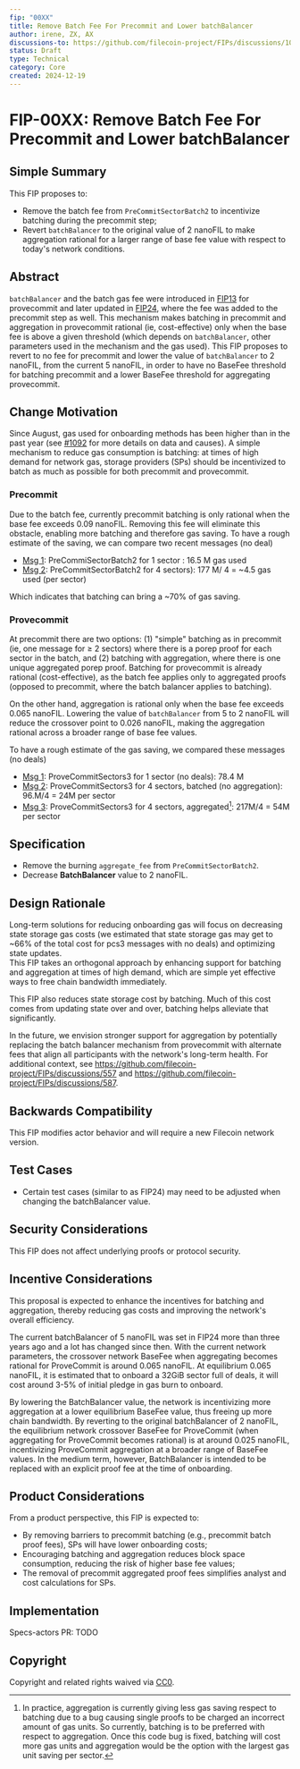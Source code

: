 ```yaml
---
fip: "00XX"
title: Remove Batch Fee For Precommit and Lower batchBalancer
author: irene, ZX, AX
discussions-to: https://github.com/filecoin-project/FIPs/discussions/1092
status: Draft
type: Technical
category: Core
created: 2024-12-19
---
```


# FIP-00XX: Remove Batch Fee For Precommit and Lower batchBalancer

## Simple Summary
This FIP proposes to:
- Remove the batch fee from `PreCommitSectorBatch2` to incentivize batching during the precommit step;
- Revert `batchBalancer` to the original value of 2 nanoFIL to make aggregation rational for a larger range of base fee value with respect to today's network conditions.


## Abstract
`batchBalancer` and the batch gas fee were introduced in [FIP13](https://github.com/filecoin-project/FIPs/blob/master/FIPS/fip-0013.md) for provecommit and later updated in [FIP24](https://github.com/filecoin-project/FIPs/blob/master/FIPS/fip-0024.md), where the fee was added to the precommit step as well. 
This mechanism makes batching in precommit and aggregation in provecommit rational (ie, cost-effective) only when the base fee is above a given threshold (which depends on `batchBalancer`, other parameters used in the mechanism and the gas used). This FIP proposes to revert to no fee for precommit and lower the value of `batchBalancer` to 2 nanoFIL, from the current 5 nanoFIL, in order to have no BaseFee threshold for batching precommit and a lower BaseFee threshold for aggregating provecommit.


## Change Motivation
Since August, gas used for onboarding methods has been higher than in the past year (see [#1092](https://github.com/filecoin-project/FIPs/discussions/1092) for more details on data and causes).  A simple mechanism to reduce gas consumption is batching: at times of high demand for network gas, storage providers (SPs) should be incentivized to batch as much as possible for both precommit and provecommit.  

### Precommit
Due to the batch fee, currently precommit batching is only rational when the base fee exceeds 0.09 nanoFIL. Removing this fee will eliminate this obstacle, enabling more batching and therefore gas saving. To have a rough estimate of the saving, we can compare two recent messages (no deal)
- [Msg 1](https://www.filutils.com/en/message/bafy2bzacedrbvzzcea3uwtqmas7zp5moxxpbceywukxux5fvgnbi2pj25hkjs): PreCommiSectorBatch2 for 1 sector : 16.5 M gas used
- [Msg 2](https://www.filutils.com/en/message/bafy2bzacebbc5pdzweouhvopgfvlc4trlips4ynszut774fxkv5omz3cicd3e): PreCommitSectorBatch2 for 4 sectors):  177 M/ 4 =  ~4.5 gas used (per sector)

Which indicates that batching can bring a ~70% of gas saving.



### Provecommit
At precommit there are two options: (1) "simple" batching as in precommit (ie, one message for ≥ 2 sectors) where there is a porep proof for each sector in the batch, and (2) batching with aggregation, where there is one unique aggregated porep proof.
Batching for provecommit is already rational (cost-effective), as the batch fee applies only to aggregated proofs (opposed to precommit, where the batch balancer applies to batching). 

On the other hand, aggregation is rational only when the base fee exceeds 0.065 nanoFIL. Lowering the value of `batchBalancer` from 5 to 2 nanoFIL will reduce the crossover point to 0.026 nanoFIL, making the aggregation rational across a broader range of base fee values.

To have a rough estimate of the gas saving, we compared these messages (no deals)
- [Msg 1](https://www.filutils.com/en/message/bafy2bzaceaddryxumxg35givyt7pe745wlsmrlrx7bj4sdb56nho4akyi5tzu): ProveCommitSectors3 for 1 sector (no deals): 78.4 M 
- [Msg 2](https://www.filutils.com/en/message/bafy2bzaceah7m6jzravjoswo2pljzit36euu3sgz5jzbnpkcfp23b76texiv6): ProveCommitSectors3 for 4 sectors, batched (no aggregation): 96.M/4 = 24M per sector 
- [Msg 3](https://www.filutils.com/en/message/bafy2bzacedeh74ds4x4l5nlfahmlvwn4obfukhgqnf6rxlaargvsm56sljune): ProveCommitSectors3 for 4 sectors, aggregated[^*]: 217M/4 = 54M per sector 

[^*]: In practice, aggregation is currently giving less gas saving respect to batching due to a bug causing single proofs to be charged an incorrect amount of gas units. So currently, batching is to be preferred with respect to aggregation. Once this code bug is fixed, batching will cost more gas units and aggregation would be the option with the largest gas unit saving per sector. 


## Specification
- Remove the burning `aggregate_fee` from `PreCommitSectorBatch2`.
- Decrease **BatchBalancer** value to 2 nanoFIL.


## Design Rationale
Long-term solutions for reducing onboarding gas will focus on decreasing state storage gas costs (we estimated that state storage gas may get to  ~66% of the total cost for pcs3 messages with no deals) and optimizing state updates.  
This FIP takes an orthogonal approach by enhancing support for batching and aggregation at times of high demand, which are simple yet effective ways to free chain bandwidth immediately.  

This FIP also reduces state storage cost by batching. Much of this cost comes from updating state over and over, batching helps alleviate that significantly.

In the future, we envision stronger support for aggregation by potentially replacing the batch balancer mechanism from provecommit with alternate fees that align all participants  with the network's long-term health. For additional context, see https://github.com/filecoin-project/FIPs/discussions/557 and https://github.com/filecoin-project/FIPs/discussions/587.



## Backwards Compatibility
This FIP modifies actor behavior and will require a new Filecoin network version.



## Test Cases
- Certain test cases (similar to as FIP24)  may need to be adjusted when changing the batchBalancer value.



## Security Considerations
This FIP does not affect underlying proofs or protocol security.



## Incentive Considerations
This proposal is expected to enhance the incentives for batching and aggregation, thereby reducing gas costs and improving the network's overall efficiency.

The current batchBalancer of 5 nanoFIL was set in FIP24 more than three years ago and a lot has changed since then. With the current network parameters, the crossover network BaseFee when aggregating becomes rational for ProveCommit is around 0.065 nanoFIL. At equilibrium 0.065 nanoFIL, it is estimated that to onboard a 32GiB sector full of deals, it will cost around 3-5% of initial pledge in gas burn to onboard.

By lowering the BatchBalancer value, the network is incentivizing more aggregation at a lower equilibrium BaseFee value, thus freeing up more chain bandwidth. By reverting to the original batchBalancer of 2 nanoFIL, the equilibrium network crossover BaseFee for ProveCommit (when aggregating for ProveCommit becomes rational) is at around 0.025 nanoFIL, incentivizing ProveCommit aggregation at a broader range of BaseFee values. In the medium term, however, BatchBalancer is intended to be replaced with an explicit proof fee at the time of onboarding. 


## Product Considerations
From a product perspective, this FIP is expected to:
- By removing barriers to precommit batching (e.g., precommit batch proof fees), SPs will have lower onboarding costs;
- Encouraging batching and aggregation reduces block space consumption, reducing the risk of higher base fee values;
- The removal of precommit aggregated proof fees simplifies analyst and cost calculations for SPs.



## Implementation
Specs-actors PR: TODO

## Copyright
Copyright and related rights waived via [CC0](https://creativecommons.org/publicdomain/zero/1.0/).
